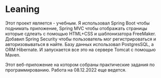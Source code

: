 # Leaning
Этот проект является - учебным. Я использовал Spring Boot чтобы поднимать приложение,
Spring MVC чтобы отображать страницы которые сдлеать с помощью HTML+CSS и шаблонизатора FreeMaker. 
Добавил Spring Security чтобы пользователь мог регистрироваться и авторизовываться в найте.
Базу данных использовал PostgresSQL, а ORM Hibernate. И запускается все это на сервере Tomcat с помощью Maven.

Этот веб-приложение на котором собраны практические задания по программированию.
Работа на 08.12.2022 еще ведется.

